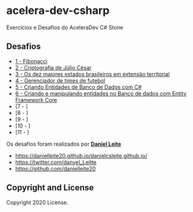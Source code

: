 # acelera-dev-csharp
 Exercícios e Desafios do AceleraDev C# Stone

## Desafios
 * [1 - Fibonacci](csharp-0) 
 * [2 - Criptografia de Júlio César](csharp-2)
 * [3 - Os dez maiores estados brasileiros em extensão territorial](csharp-3)
 * [4 - Gerenciador de times de futebol](csharp-1)
 * [5 - Criando Entidades de Banco de Dados com C#](csharp-7)
 * [6 - Criando e manipulando entidades no Banco de dados com Entity Framework Core](csharp-8)
 * [7 - ]
 * [8 - ]
 * [9 - ]
 * [10 - ]
 * [11 - ]




Os desafios foram realizados por **[Daniel Leite](https://danielleite20.github.io/danielcsleite.github.io/)**

* https://danielleite20.github.io/danielcsleite.github.io/
* https://twitter.com/danyel_Leitte
* https://github.com/danielleite20

## Copyright and License

Copyright 2020 License.